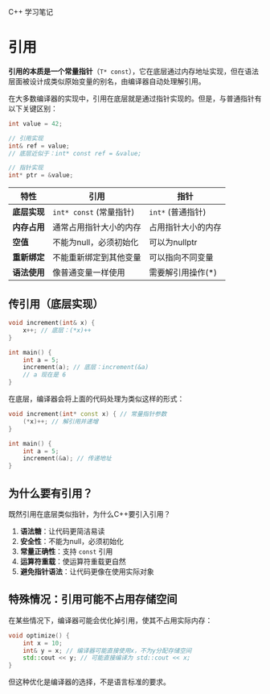 C++ 学习笔记

# 引用

**引用的本质是一个常量指针**（`T* const`），它在底层通过内存地址实现，但在语法层面被设计成类似原始变量的别名，由编译器自动处理解引用。

在大多数编译器的实现中，引用在底层就是通过指针实现的。但是，与普通指针有以下关键区别：

```cpp
int value = 42;

// 引用实现
int& ref = value;
// 底层近似于：int* const ref = &value;

// 指针实现
int* ptr = &value;
```

| 特性         | 引用                    | 指针               |
| ------------ | ----------------------- | ------------------ |
| **底层实现** | `int* const` (常量指针) | `int*` (普通指针)  |
| **内存占用** | 通常占用指针大小的内存  | 占用指针大小的内存 |
| **空值**     | 不能为null，必须初始化  | 可以为nullptr      |
| **重新绑定** | 不能重新绑定到其他变量  | 可以指向不同变量   |
| **语法使用** | 像普通变量一样使用      | 需要解引用操作(*)  |

## 传引用（底层实现）
```cpp
void increment(int& x) {
    x++; // 底层：(*x)++
}

int main() {
    int a = 5;
    increment(a); // 底层：increment(&a)
    // a 现在是 6
}
```

在底层，编译器会将上面的代码处理为类似这样的形式：
```cpp
void increment(int* const x) { // 常量指针参数
    (*x)++; // 解引用并递增
}

int main() {
    int a = 5;
    increment(&a); // 传递地址
}
```

## 为什么要有引用？

既然引用在底层类似指针，为什么C++要引入引用？

1. **语法糖**：让代码更简洁易读
2. **安全性**：不能为null，必须初始化
3. **常量正确性**：支持 `const` 引用
4. **运算符重载**：使运算符重载更自然
5. **避免指针语法**：让代码更像在使用实际对象

## 特殊情况：引用可能不占用存储空间

在某些情况下，编译器可能会优化掉引用，使其不占用实际内存：

```cpp
void optimize() {
    int x = 10;
    int& y = x; // 编译器可能直接使用x，不为y分配存储空间
    std::cout << y; // 可能直接编译为 std::cout << x;
}
```

但这种优化是编译器的选择，不是语言标准的要求。
